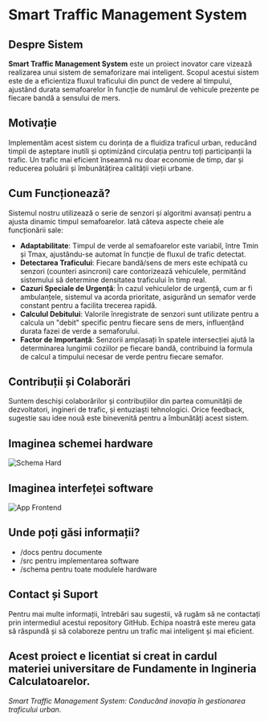 # Smart Traffic Management System

## Despre Sistem

**Smart Traffic Management System** este un proiect inovator care vizează realizarea unui sistem de semaforizare mai inteligent. Scopul acestui sistem este de a eficientiza fluxul traficului din punct de vedere al timpului, ajustând durata semafoarelor în funcție de numărul de vehicule prezente pe fiecare bandă a sensului de mers.

## Motivație

Implementăm acest sistem cu dorința de a fluidiza traficul urban, reducând timpii de așteptare inutili și optimizând circulația pentru toți participanții la trafic. Un trafic mai eficient înseamnă nu doar economie de timp, dar și reducerea poluării și îmbunătățirea calității vieții urbane.

## Cum Funcționează?

Sistemul nostru utilizează o serie de senzori și algoritmi avansați pentru a ajusta dinamic timpul semafoarelor. Iată câteva aspecte cheie ale funcționării sale:

- **Adaptabilitate**: Timpul de verde al semafoarelor este variabil, între Tmin și Tmax, ajustându-se automat în funcție de fluxul de trafic detectat.
- **Detectarea Traficului**: Fiecare bandă/sens de mers este echipată cu senzori (counteri asincroni) care contorizează vehiculele, permitând sistemului să determine densitatea traficului în timp real.
- **Cazuri Speciale de Urgență**: În cazul vehiculelor de urgență, cum ar fi ambulanțele, sistemul va acorda prioritate, asigurând un semafor verde constant pentru a facilita trecerea rapidă.
- **Calculul Debitului**: Valorile înregistrate de senzori sunt utilizate pentru a calcula un "debit" specific pentru fiecare sens de mers, influențând durata fazei de verde a semaforului.
- **Factor de Importanță**: Senzorii amplasați în spatele intersecției ajută la determinarea lungimii coziilor pe fiecare bandă, contribuind la formula de calcul a timpului necesar de verde pentru fiecare semafor.

## Contribuții și Colaborări

Suntem deschiși colaborărilor și contribuțiilor din partea comunității de dezvoltatori, ingineri de trafic, și entuziaști tehnologici. Orice feedback, sugestie sau idee nouă este binevenită pentru a îmbunătăți acest sistem.

## Imaginea schemei hardware

![Schema Hard](https://github.com/peleemanuel/smart-traffic-management-system/blob/Docs/Presentation/docs/schema_image.png)

## Imaginea interfeței software

![App Frontend](https://github.com/peleemanuel/smart-traffic-management-system/blob/Docs/Presentation/docs/frontend_image.png)

## Unde poți găsi informații?

- /docs pentru documente
- /src pentru implementarea software
- /schema pentru toate modulele hardware

## Contact și Suport

Pentru mai multe informații, întrebări sau sugestii, vă rugăm să ne contactați prin intermediul acestui repository GitHub. Echipa noastră este mereu gata să răspundă și să colaboreze pentru un trafic mai inteligent și mai eficient.

## 
Acest proiect e licentiat si creat in cardul materiei universitare de Fundamente in Ingineria Calculatoarelor.
---

_Smart Traffic Management System: Conducând inovația în gestionarea traficului urban._
